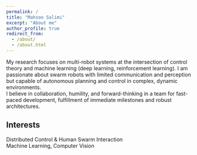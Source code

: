 ```yaml
---
permalink: /
title: "Mahsoo Salimi"
excerpt: "About me"
author_profile: true
redirect_from: 
  - /about/
  - /about.html
---
```


My research focuses on multi-robot systems at the intersection of control theory and machine learning (deep learning, reinforcement learning).
I am passionate about swarm robots with limited communication and perception but capable of autonomous planning and control in complex, dynamic environments.  
I believe in collaboration, humility, and forward-thinking in a team for fast-paced development, fulfillment of immediate milestones and robust architectures.

Interests
------
Distributed Control & Human Swarm Interaction<br /> 
Machine Learning, Computer Vision
